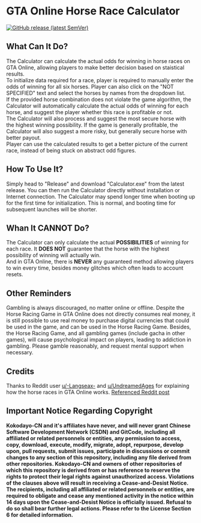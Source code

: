 # GTA Online Horse Race Calculator  
[![GitHub release (latest SemVer)](https://img.shields.io/github/v/release/Kokodayo-CN/HorseRaceCalculator?label=stable&style=flat-square)](https://github.com/Kokodayo-CN/HorseRaceCalculator/releases/latest)
## What Can It Do?  
The Calculator can calculate the actual odds for winning in horse races on GTA Online, allowing players to make better decision based on staistical results.  
To initialize data required for a race, player is required to manually enter the odds of winning for all six horses. Player can also click on the "NOT SPECIFIED" text and select the horses by names from the dropdown list.  
If the provided horse combination does not violate the game algorithm, the Calculator will automatically calculate the actual odds of winning for each horse, and suggest the player whether this race is profitable or not.  
The Calculator will also process and suggest the most secure horse with the highest winning possibility. If the game is generally profitable, the Calculator will also suggest a more risky, but generally secure horse with better payout.  
Player can use the calculated results to get a better picture of the current race, instead of being stuck on abstract odd figures.  

## How To Use It?  
Simply head to "Release" and download "Calculator.exe" from the latest release. You can then run the Calculator directly without installation or Internet connection. The Calculator may spend longer time when booting up for the first time for initialization. This is normal, and booting time for subsequent launches will be shorter.  

## Whan It CANNOT Do?  
The Calculator can only calculate the actual **POSSIBILITIES** of winning for each race. It **DOES NOT** guarantee that the horse with the highest possibility of winning will actually win.  
And in GTA Online, there is **NEVER** any guaranteed method allowing players to win every time, besides money glitches which often leads to account resets.  

## Other Reminders  
Gambling is always discouraged, no matter online or offline. Despite the Horse Racing Game in GTA Online does not directly consumes real money, it is still possible to use real money to purchase digital currencies that could be used in the game, and can be used in the Horse Racing Game. Besides, the Horse Racing Game, and all gambling games (include gacha in other games), will cause psychological impact on players, leading to addiction in gambling. Please gamble reasonably, and request mental support when necessary.  

## Credits  
Thanks to Reddit user [u/-Langseax-](https://www.reddit.com/user/-Langseax-/) and [u/UndreamedAges](https://www.reddit.com/user/UndreamedAges/) for explaining how the horse races in GTA Online works. [Referenced Reddit post](https://www.reddit.com/r/gtaonline/comments/1agaqjn/profitable_casino_horse_racing_inside_track_with/?rdt=49199)

## Important Notice Regarding Copyright  
**Kokodayo-CN and it's affiliates have never, and will never grant Chinese Software Development Network (CSDN) and GitCode, including all affiliated or related personnels or entities, any permission to access, copy, download, execute, modify, migrate, adopt, repurpose, develop upon, pull requests, submit issues, participate in discussions or commit changes to any section of this repository, including any file derived from other repositories. Kokodayo-CN and owners of other repositories of which this repository is derived from or has reference to reserve the rights to protect their legal rights against unauthorized access. Violations of the clauses above will result in receiving a Cease-and-Desist Notice. The recipients, including all affiliated or related personnels or entities, are required to obligate and cease any mentioned activity in the notice within 14 days upon the Cease-and-Desist Notice is officially issued. Refusal to do so shall bear further legal actions. Please refer to the License Section 6 for detailed information.**
